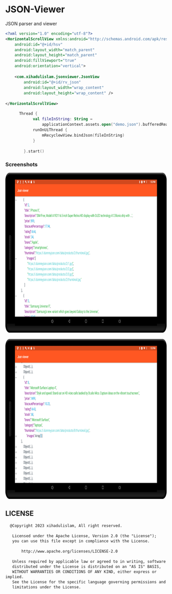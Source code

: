 # JSON-Viewer
JSON parser and viewer 


```xml
<?xml version="1.0" encoding="utf-8"?>
<HorizontalScrollView xmlns:android="http://schemas.android.com/apk/res/android"
    android:id="@+id/hsv"
    android:layout_width="match_parent"
    android:layout_height="match_parent"
    android:fillViewport="true"
    android:orientation="vertical">

    <com.xihadulislam.jsonviewer.JsonView
        android:id="@+id/rv_json"
        android:layout_width="wrap_content"
        android:layout_height="wrap_content" />

</HorizontalScrollView>
```


```kt
      Thread {
            val fileInString: String =
                applicationContext.assets.open("demo.json").bufferedReader().use { it.readText() }
            runOnUiThread {
                mRecyclewView.bindJson(fileInString)
            }

        }.start()
```


### Screenshots

<img src="https://github.com/xihadulislam/JSON-Viewer/blob/master/ss/ss.png" height="500em" /> 

<br/>
<br/>

<img src="https://github.com/xihadulislam/JSON-Viewer/blob/master/ss/ss2.png" height="500em" /> 



## LICENSE

```
  @Copyright 2023 xihadulislam, All right reserved.

   Licensed under the Apache License, Version 2.0 (the "License");
   you can use this file except in compliance with the License.
  
       http://www.apache.org/licenses/LICENSE-2.0
       
   Unless required by applicable law or agreed to in writing, software
   distributed under the License is distributed on an "AS IS" BASIS,
   WITHOUT WARRANTIES OR CONDITIONS OF ANY KIND, either express or implied.
   See the License for the specific language governing permissions and
   limitations under the License.
```
